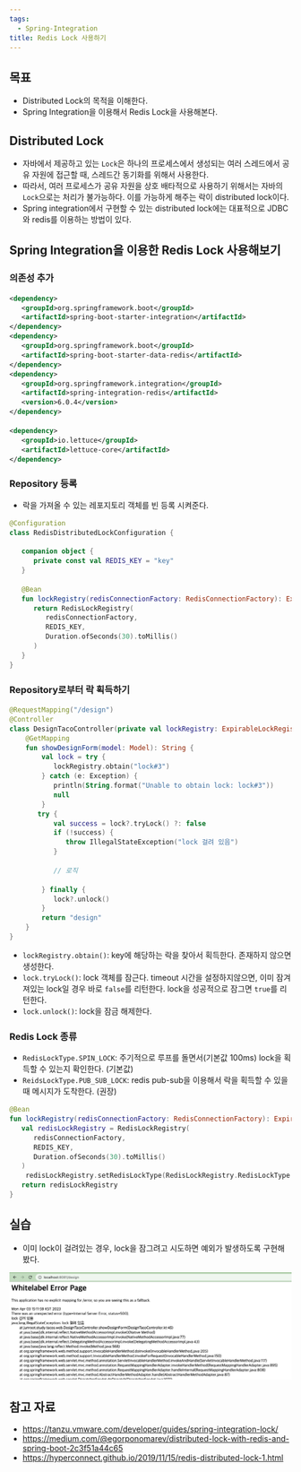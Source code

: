 ```yaml
---
tags:
  - Spring-Integration
title: Redis Lock 사용하기
---
```



## 목표

- Distributed Lock의 목적을 이해한다.
- Spring Integration을 이용해서 Redis Lock을 사용해본다.

## Distributed Lock

- 자바에서 제공하고 있는 `Lock`은 하나의 프로세스에서 생성되는 여러 스레드에서 공유 자원에 접근할 때, 스레드간 동기화를 위해서 사용한다.
- 따라서, 여러 프로세스가 공유 자원을 상호 배타적으로 사용하기 위해서는 자바의 `Lock`으로는 처리가 불가능하다. 이를 가능하게 해주는 락이 distributed lock이다.
- Spring integration에서 구현할 수 있는 distributed lock에는 대표적으로 JDBC와 redis를 이용하는 방법이 있다.

## Spring Integration을 이용한 Redis Lock 사용해보기

### 의존성 추가

```xml
<dependency>  
   <groupId>org.springframework.boot</groupId>  
   <artifactId>spring-boot-starter-integration</artifactId>  
</dependency>  
<dependency>  
   <groupId>org.springframework.boot</groupId>  
   <artifactId>spring-boot-starter-data-redis</artifactId>  
</dependency>  
<dependency>  
   <groupId>org.springframework.integration</groupId>  
   <artifactId>spring-integration-redis</artifactId>  
   <version>6.0.4</version>  
</dependency>  
  
<dependency>  
   <groupId>io.lettuce</groupId>  
   <artifactId>lettuce-core</artifactId>  
</dependency>
```

### Repository 등록

- 락을 가져올 수 있는 레포지토리 객체를 빈 등록 시켜준다.

```kotlin
@Configuration  
class RedisDistributedLockConfiguration {  
  
   companion object {  
      private const val REDIS_KEY = "key"  
   }  
  
   @Bean  
   fun lockRegistry(redisConnectionFactory: RedisConnectionFactory): ExpirableLockRegistry {  
      return RedisLockRegistry(  
         redisConnectionFactory,  
         REDIS_KEY,  
         Duration.ofSeconds(30).toMillis()  
      )  
   }  
}
```

### Repository로부터 락 획득하기

```kotlin
@RequestMapping("/design")  
@Controller  
class DesignTacoController(private val lockRegistry: ExpirableLockRegistry) {
	@GetMapping  
	fun showDesignForm(model: Model): String {  
		val lock = try {  
		   lockRegistry.obtain("lock#3")  
		} catch (e: Exception) {  
		   println(String.format("Unable to obtain lock: lock#3"))  
		   null  
		}
	   try {  
		   val success = lock?.tryLock() ?: false  
		   if (!success) {  
		      throw IllegalStateException("lock 걸려 있음")  
		   }  
		   
		   // 로직
		   
		} finally {  
		   lock?.unlock()  
		}
		return "design"
	}
}
```

- `lockRegistry.obtain()`: key에 해당하는 락을 찾아서 획득한다. 존재하지 않으면 생성한다.
- `lock.tryLock()`: lock 객체를 잠근다. timeout 시간을 설정하지않으면, 이미 잠겨져있는 lock일 경우 바로 `false`를 리턴한다. lock을 성공적으로 잠그면 `true`를 리턴한다.
- `lock.unlock()`: lock을 잠금 해제한다.

### Redis Lock 종류

- `RedisLockType.SPIN_LOCK`: 주기적으로 루프를 돌면서(기본값 100ms) lock을 획득할 수 있는지 확인한다. (기본값)
- `ReidsLockType.PUB_SUB_LOCK`: redis pub-sub을 이용해서 락을 획득할 수 있을 때 메시지가 도착한다. (권장)

```kotlin
@Bean  
fun lockRegistry(redisConnectionFactory: RedisConnectionFactory): ExpirableLockRegistry {  
   val redisLockRegistry = RedisLockRegistry(  
      redisConnectionFactory,  
      REDIS_KEY,  
      Duration.ofSeconds(30).toMillis()  
   )  
	redisLockRegistry.setRedisLockType(RedisLockRegistry.RedisLockType.PUB_SUB_LOCK)  
   return redisLockRegistry  
}
```

## 실습

- 이미 lock이 걸려있는 경우, lock을 잠그려고 시도하면 예외가 발생하도록 구현해봤다.

![](assets/Pasted%20image%2020230403173040.png)

## 참고 자료

- https://tanzu.vmware.com/developer/guides/spring-integration-lock/
- https://medium.com/@egorponomarev/distributed-lock-with-redis-and-spring-boot-2c3f51a44c65
- https://hyperconnect.github.io/2019/11/15/redis-distributed-lock-1.html
